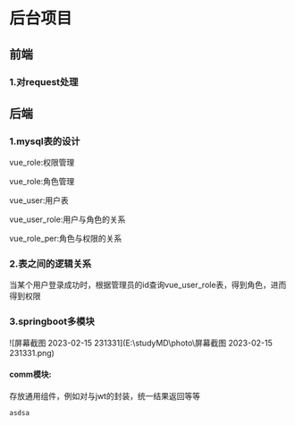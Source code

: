 # 后台项目

## 前端

### 1.对request处理

## 后端

### 1.mysql表的设计

vue_role:权限管理

vue_role:角色管理

vue_user:用户表

vue_user_role:用户与角色的关系

vue_role_per:角色与权限的关系

### 2.表之间的逻辑关系

当某个用户登录成功时，根据管理员的id查询vue_user_role表，得到角色，进而得到权限

### 3.springboot多模块

![屏幕截图 2023-02-15 231331](E:\studyMD\photo\屏幕截图 2023-02-15 231331.png)

#### comm模块:

存放通用组件，例如对与jwt的封装，统一结果返回等等



```
asdsa

```









